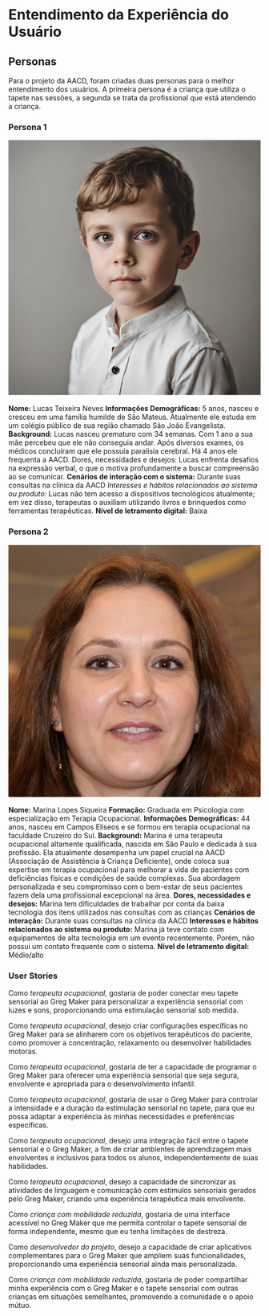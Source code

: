 # Entendimento da Experiência do Usuário

## Personas

Para o projeto da AACD, foram criadas duas personas para o melhor entendimento dos usuários. A primeira persona é a criança que utiliza o tapete nas sessões, a segunda se trata da profissional que está atendendo a criança. 


### Persona 1

![Lucas Teixeira](./img/persona%203.PNG)

**Nome:** Lucas Teixeira Neves
**Informações Demográficas:** 5 anos, nasceu e cresceu em uma família humilde de São Mateus. Atualmente ele estuda em um colégio público de sua região chamado São João Evangelista.
**Background:** Lucas nasceu prematuro com 34 semanas. Com 1 ano a sua mãe percebeu que ele não conseguia andar. Após diversos exames, os médicos concluíram que ele possuía paralisia cerebral. Há 4 anos ele frequenta a AACD. 
Dores, necessidades e desejos: Lucas enfrenta desafios na expressão verbal, o que o motiva profundamente a buscar compreensão ao se comunicar.
**Cenários de interação com o sistema:** Durante suas consultas na clínica da AACD
*Interesses e hábitos relacionados ao sistema ou produto:* Lucas não tem acesso a dispositivos tecnológicos atualmente; em vez disso, terapeutas o auxiliam utilizando livros e brinquedos como ferramentas terapêuticas.
**Nível de letramento digital:** Baixa


### Persona 2

![Marina Lopes](./img/persona.PNG)

**Nome:** Marina Lopes Siqueira
**Formação:** Graduada em Psicologia com especialização em Terapia Ocupacional.
**Informações Demográficas:** 44 anos, nasceu em Campos Eliseos e se formou em terapia ocupacional na faculdade Cruzeiro do Sul.
**Background:** Marina é uma terapeuta ocupacional altamente qualificada, nascida em São Paulo e dedicada à sua profissão. Ela atualmente desempenha um papel crucial na AACD (Associação de Assistência à Criança Deficiente), onde coloca sua expertise em terapia ocupacional para melhorar a vida de pacientes com deficiências físicas e condições de saúde complexas. Sua abordagem personalizada e seu compromisso com o bem-estar de seus pacientes fazem dela uma profissional excepcional na área.
**Dores, necessidades e desejos:** Marina tem dificuldades de trabalhar por conta da baixa tecnologia dos itens utilizados nas consultas com as crianças 
**Cenários de interação:** Durante suas consultas na clínica da AACD
**Interesses e hábitos relacionados ao sistema ou produto:** Marina já teve contato com equipamentos de alta tecnologia em um evento recentemente. Porém, não possui um contato frequente com o sistema. 
**Nível de letramento digital:** Médio/alto


### User Stories 

Como *terapeuta ocupacional*, gostaria de poder conectar meu tapete sensorial ao Greg Maker para personalizar a experiência sensorial com luzes e sons, proporcionando uma estimulação sensorial sob medida.

Como *terapeuta ocupacional*, desejo criar configurações específicas no Greg Maker para se alinharem com os objetivos terapêuticos do paciente, como promover a concentração, relaxamento ou desenvolver habilidades motoras.

Como *terapeuta ocupacional*, gostaria de ter a capacidade de programar o Greg Maker para oferecer uma experiência sensorial que seja segura, envolvente e apropriada para o desenvolvimento infantil.

Como *terapeuta ocupacional*, gostaria de usar o Greg Maker para controlar a intensidade e a duração da estimulação sensorial no tapete, para que eu possa adaptar a experiência às minhas necessidades e preferências específicas.

Como *terapeuta ocupacional*, desejo uma integração fácil entre o tapete sensorial e o Greg Maker, a fim de criar ambientes de aprendizagem mais envolventes e inclusivos para todos os alunos, independentemente de suas habilidades.

Como *terapeuta ocupacional*, desejo a capacidade de sincronizar as atividades de linguagem e comunicação com estímulos sensoriais gerados pelo Greg Maker, criando uma experiência terapêutica mais envolvente.

Como *criança com mobilidade reduzida*, gostaria de uma interface acessível no Greg Maker que me permita controlar o tapete sensorial de forma independente, mesmo que eu tenha limitações de destreza.

Como *desenvolvedor do projeto*, desejo a capacidade de criar aplicativos complementares para o Greg Maker que ampliem suas funcionalidades, proporcionando uma experiência sensorial ainda mais personalizada.

Como *criança com mobilidade reduzida*, gostaria de poder compartilhar minha experiência com o Greg Maker e o tapete sensorial com outras crianças em situações semelhantes, promovendo a comunidade e o apoio mútuo.
